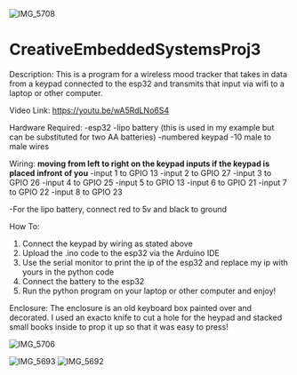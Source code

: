 ![IMG_5708](https://user-images.githubusercontent.com/46966950/110150385-37911000-7dad-11eb-8be2-dde70736b0fc.jpg)
# CreativeEmbeddedSystemsProj3

Description: This is a program for a wireless mood tracker that takes in data from a keypad connected to the esp32 and transmits that input via wifi to a laptop or other computer. 

Video Link: https://youtu.be/wA5RdLNo6S4

Hardware Required:
  -esp32
  -lipo battery (this is used in my example but can be substituted for two AA batteries)
  -numbered keypad
  -10 male to male wires
  
Wiring:
  **moving from left to right on the keypad inputs if the keypad is placed infront of you** 
  -input 1 to GPIO 13
  -input 2 to GPIO 27
  -input 3 to GPIO 26
  -input 4 to GPIO 25
  -input 5 to GPIO 13
  -input 6 to GPIO 21
  -input 7 to GPIO 22
  -input 8 to GPIO 23
  
  -For the lipo battery, connect red to 5v and black to ground
  
How To:
  1. Connect the keypad by wiring as stated above
  2. Upload the .ino code to the esp32 via the Arduino IDE
  3. Use the serial monitor to print the ip of the esp32 and replace my ip with yours in the python code
  4. Connect the battery to the esp32
  5. Run the python program on your laptop or other computer and enjoy!



Enclosure:
  The enclosure is an old keyboard box painted over and decorated. I used an exacto knife to cut a hole for the heypad
 and stacked small books inside to prop it up so that it was easy to press!

![IMG_5706](https://user-images.githubusercontent.com/46966950/110146560-b6d01500-7da8-11eb-9fda-7ecd588e9ea8.jpg)

![IMG_5693](https://user-images.githubusercontent.com/46966950/110135597-b16ccd80-7d9c-11eb-83e5-527cd9f817da.jpg)
![IMG_5692](https://user-images.githubusercontent.com/46966950/110135719-d7926d80-7d9c-11eb-90b5-db27fadd6d34.jpg)
